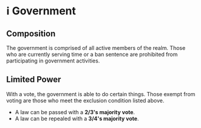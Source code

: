 # ℹ Government

## Composition
The government is comprised of all active members of the realm. Those who are currently serving time or a ban sentence are prohibited from participating in government activities.

## Limited Power
With a vote, the government is able to do certain things. Those exempt from voting are those who meet the exclusion condition listed above.

- A law can be passed with a **2/3's majority vote**.
- A law can be repealed with a **3/4's majority vote**.
